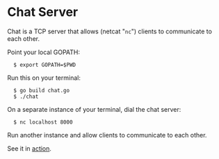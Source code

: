 # Chat Server

Chat is a TCP server that allows (netcat "`nc`") clients to communicate to each other.

Point your local GOPATH:
```
  $ export GOPATH=$PWD
```

Run this on your terminal:
```
  $ go build chat.go
  $ ./chat
```

On a separate instance of your terminal, dial the chat server:
```
  $ nc localhost 8000
```

Run another instance and allow clients to communicate to each other.

See it in [action](https://lh6.googleusercontent.com/xeW-4ri7e7t_iNY54Q3EVfnhKfMNp4S7FQyJi3-EnYT72WwHO3dbyuYgtgBTFSMY-0klKaDVINt-qh1398tC=w2880-h1472).
